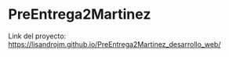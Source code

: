 # PreEntrega2Martinez

Link del proyecto:
https://lisandrojm.github.io/PreEntrega2Martinez_desarrollo_web/
